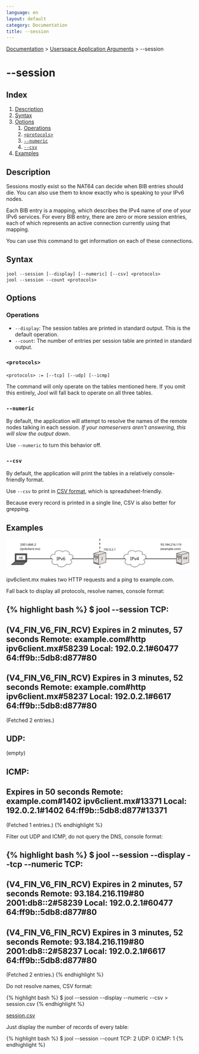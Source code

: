 ```yaml
---
language: en
layout: default
category: Documentation
title: --session
---
```


[Documentation](documentation.html) > [Userspace Application Arguments](documentation.html#userspace-application-arguments) > \--session

# \--session

## Index

1. [Description](#description)
2. [Syntax](#syntax)
3. [Options](#options)
   1. [Operations](#operations)
   2. [`<protocols>`](#protocols)
   3. [`--numeric`](#numeric)
   4. [`--csv`](#csv)
4. [Examples](#examples)

## Description

Sessions mostly exist so the NAT64 can decide when BIB entries should die. You can also use them to know exactly who is speaking to your IPv6 nodes.

Each BIB entry is a mapping, which describes the IPv4 name of one of your IPv6 services. For every BIB entry, there are zero or more session entries, each of which represents an active connection currently using that mapping.

You can use this command to get information on each of these connections.

## Syntax

	jool --session [--display] [--numeric] [--csv] <protocols>
	jool --session --count <protocols>

## Options

### Operations

* `--display`: The session tables are printed in standard output. This is the default operation.
* `--count`: The number of entries per session table are printed in standard output.

### `<protocols>`

	<protocols> := [--tcp] [--udp] [--icmp]

The command will only operate on the tables mentioned here. If you omit this entirely, Jool will fall back to operate on all three tables.

### `--numeric`

By default, the application will attempt to resolve the names of the remote nodes talking in each session. _If your nameservers aren't answering, this will slow the output down_.

Use `--numeric` to turn this behavior off.

### `--csv`

By default, the application will print the tables in a relatively console-friendly format.

Use `--csv` to print in <a href="http://en.wikipedia.org/wiki/Comma-separated_values" target="_blank">CSV format</a>, which is spreadsheet-friendly.

Because every record is printed in a single line, CSV is also better for grepping.

## Examples

![Fig.1 - Session sample network](../images/usr-session.svg)

ipv6client.mx makes two HTTP requests and a ping to example.com.

Fall back to display all protocols, resolve names, console format:

{% highlight bash %}
$ jool --session
TCP:
---------------------------------
(V4_FIN_V6_FIN_RCV) Expires in 2 minutes, 57 seconds
Remote: example.com#http	ipv6client.mx#58239
Local: 192.0.2.1#60477		64:ff9b::5db8:d877#80
---------------------------------
(V4_FIN_V6_FIN_RCV) Expires in 3 minutes, 52 seconds
Remote: example.com#http	ipv6client.mx#58237
Local: 192.0.2.1#6617		64:ff9b::5db8:d877#80
---------------------------------
  (Fetched 2 entries.)

UDP:
---------------------------------
  (empty)

ICMP:
---------------------------------
Expires in 50 seconds
Remote: example.com#1402	ipv6client.mx#13371
Local: 192.0.2.1#1402		64:ff9b::5db8:d877#13371
---------------------------------
  (Fetched 1 entries.)
{% endhighlight %}

Filter out UDP and ICMP, do not query the DNS, console format:

{% highlight bash %}
$ jool --session --display --tcp --numeric
TCP:
---------------------------------
(V4_FIN_V6_FIN_RCV) Expires in 2 minutes, 57 seconds
Remote: 93.184.216.119#80	2001:db8::2#58239
Local: 192.0.2.1#60477		64:ff9b::5db8:d877#80
---------------------------------
(V4_FIN_V6_FIN_RCV) Expires in 3 minutes, 52 seconds
Remote: 93.184.216.119#80	2001:db8::2#58237
Local: 192.0.2.1#6617		64:ff9b::5db8:d877#80
---------------------------------
  (Fetched 2 entries.)
{% endhighlight %}

Do not resolve names, CSV format:

{% highlight bash %}
$ jool --session --display --numeric --csv > session.csv
{% endhighlight %}

[session.csv](../obj/session.csv)

Just display the number of records of every table:

{% highlight bash %}
$ jool --session --count
TCP: 2
UDP: 0
ICMP: 1
{% endhighlight %}

